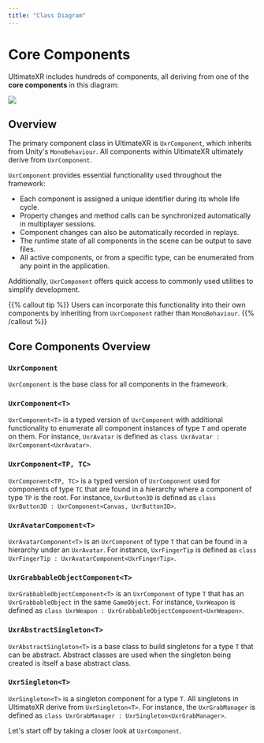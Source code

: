```yaml
---
title: "Class Diagram"
---
```


# Core Components

UltimateXR includes hundreds of components, all deriving from one of the **core components** in this diagram:

![](/docs/programming-guide/media/ClassDiagram.png)

## Overview

The primary component class in UltimateXR is `UxrComponent`, which inherits from Unity's `MonoBehaviour`. All components within UltimateXR ultimately derive from `UxrComponent`.

`UxrComponent` provides essential functionality used throughout the framework:

- Each component is assigned a unique identifier during its whole life cycle.
- Property changes and method calls can be synchronized automatically in multiplayer sessions. 
- Component changes can also be automatically recorded in replays.
- The runtime state of all components in the scene can be output to save files.
- All active components, or from a specific type, can be enumerated from any point in the application.

Additionally, `UxrComponent` offers quick access to commonly used utilities to simplify development.

{{% callout tip %}}
Users can incorporate this functionality into their own components by inheriting from `UxrComponent` rather than `MonoBehaviour`.
{{% /callout %}}

## Core Components Overview

### `UxrComponent`
`UxrComponent` is the base class for all components in the framework.

### `UxrComponent<T>`
`UxrComponent<T>` is a typed version of `UxrComponent` with additional functionality to enumerate all component instances of type `T` and operate on them. For instance, `UxrAvatar` is defined as `class UxrAvatar : UxrComponent<UxrAvatar>`.

### `UxrComponent<TP, TC>`
`UxrComponent<TP, TC>` is a typed version of `UxrComponent` used for components of type `TC` that are found in a hierarchy where a component of type `TP` is the root.  For instance, `UxrButton3D` is defined as `class UxrButton3D : UxrComponent<Canvas, UxrButton3D>`.

### `UxrAvatarComponent<T>`
`UxrAvatarComponent<T>` is an `UxrComponent` of type `T` that can be found in a hierarchy under an `UxrAvatar`. For instance, `UxrFingerTip` is defined as `class UxrFingerTip : UxrAvatarComponent<UxrFingerTip>`.

### `UxrGrabbableObjectComponent<T>`
`UxrGrabbableObjectComponent<T>` is an `UxrComponent` of type `T` that has an `UxrGrabbableObject` in the same `GameObject`. For instance, `UxrWeapon` is defined as `class UxrWeapon : UxrGrabbableObjectComponent<UxrWeapon>`.

### `UxrAbstractSingleton<T>`
`UxrAbstractSingleton<T>` is a base class to build singletons for a type `T` that can be abstract. Abstract classes are used when the singleton being created is itself a base abstract class.

### `UxrSingleton<T>`
`UxrSingleton<T>` is a singleton component for a type `T`. All singletons in UltimateXR derive from `UxrSingleton<T>`. For instance, the `UxrGrabManager` is defined as `class UxrGrabManager : UxrSingleton<UxrGrabManager>`.


Let's start off by taking a closer look at `UxrComponent`.